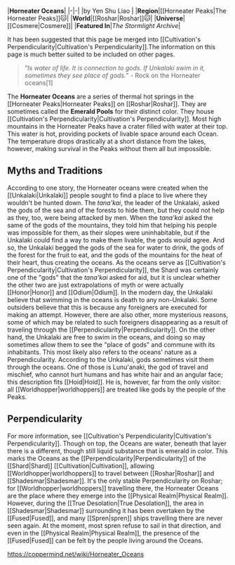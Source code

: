 |**Horneater Oceans**|
|-|-|
|by  Yen Shu Liao |
|**Region**|[[Horneater Peaks\|The Horneater Peaks]]🐱︎|
|**World**|[[Roshar\|Roshar]]🐱︎|
|**Universe**|[[Cosmere\|Cosmere]]|
|**Featured In**|*The Stormlight Archive*|

It has been suggested that this page be merged into [[Cultivation's Perpendicularity\|Cultivation's Perpendicularity]].The information on this page is much better suited to be included on other pages.

>“*Is water of life. It is connection to gods. If Unkalaki swim in it, sometimes they see place of gods.*”
\- Rock on the Horneater oceans[1]


The **Horneater Oceans** are a series of thermal hot springs in the [[Horneater Peaks\|Horneater Peaks]] on [[Roshar\|Roshar]]. They are sometimes called the **Emerald Pools** for their distinct color. They house [[Cultivation's Perpendicularity\|Cultivation's Perpendicularity]].
Most high mountains in the Horneater Peaks have a crater filled with water at their top. This water is hot, providing pockets of livable space around each Ocean. The temperature drops drastically at a short distance from the lakes, however, making survival in the Peaks without them all but impossible.

## Myths and Traditions
According to one story, the Horneater oceans were created when the [[Unkalaki\|Unkalaki]] people sought to find a place to live where they wouldn't be hunted down. The *tana'kai*, the leader of the Unkalaki, asked the gods of the sea and of the forests to hide them, but they could not help as they, too, were being attacked by men. When the *tana'kai* asked the same of the gods of the mountains, they told him that helping his people was impossible for them, as their slopes were uninhabitable, but if the Unkalaki could find a way to make them livable, the gods would agree. And so, the Unkalaki begged the gods of the sea for water to drink, the gods of the forest for the fruit to eat, and the gods of the mountains for the heat of their heart, thus creating the oceans. As the oceans serve as [[Cultivation's Perpendicularity\|Cultivation's Perpendicularity]], the Shard was certainly one of the "gods" that the *tana'kai* asked for aid, but it is unclear whether the other two are just extrapolations of myth or were actually [[Honor\|Honor]] and [[Odium\|Odium]].
In the modern day, the Unkalaki believe that swimming in the oceans is death to any non-Unkalaki. Some outsiders believe that this is because any foreigners are executed for making an attempt. However, there are also other, more mysterious reasons, some of which may be related to such foreigners disappearing as a result of traveling through the [[Perpendicularity\|Perpendicularity]]. On the other hand, the Unkalaki are free to swim in the oceans, and doing so may sometimes allow them to see the "place of gods" and commune with its inhabitants. This most likely also refers to the oceans' nature as a Perpendicularity.
According to the Unkalaki, gods sometimes visit them through the oceans. One of those is Lunu'anaki, the god of travel and mischief, who cannot hurt humans and has white hair and an angular face; this description fits [[Hoid\|Hoid]]. He is, however, far from the only visitor: all [[Worldhopper\|worldhoppers]] are treated like gods by the people of the Peaks.

## Perpendicularity
For more information, see [[Cultivation's Perpendicularity\|Cultivation's Perpendicularity]].
Though on top, the Oceans are water, beneath that layer there is a different, though still liquid substance that is emerald in color. This marks the Oceans as the [[Perpendicularity\|Perpendicularity]] of the [[Shard\|Shard]] [[Cultivation\|Cultivation]], allowing [[Worldhopper\|worldhoppers]] to travel between [[Roshar\|Roshar]] and [[Shadesmar\|Shadesmar]].
It's the only stable Perpendicularity on Roshar; for [[Worldhopper\|worldhoppers]] travelling there, the Horneater Oceans are the place where they emerge into the [[Physical Realm\|Physical Realm]]. However, during the [[True Desolation\|True Desolation]], the area in [[Shadesmar\|Shadesmar]] surrounding it has been overtaken by the [[Fused\|Fused]], and many [[Spren\|spren]] ships travelling there are never seen again. At the moment, most spren refuse to sail in that direction, and even in the [[Physical Realm\|Physical Realm]], the presence of the [[Fused\|Fused]] can be felt by the people living around the Oceans.



https://coppermind.net/wiki/Horneater_Oceans